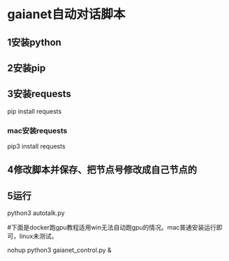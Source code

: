 # gaianet自动对话脚本

## 1安装python

## 2安装pip

## 3安装requests

pip install requests

### mac安装requests

pip3 install requests

## 4修改脚本并保存、把节点号修改成自己节点的

## 5运行

python3 autotalk.py

#下面是docker跑gpu教程适用win无法自动跑gpu的情况。mac普通安装运行即可，linux未测试。

nohup python3 gaianet_control.py &
